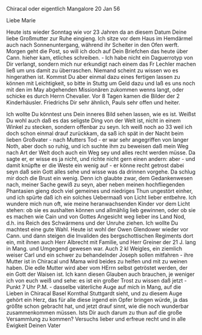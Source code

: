  Chiracal oder eigentlich Mangalore 20 Jan 56

Liebe Marie

Heute ists wieder Sonntag wie vor 23 Jahren da an diesem Datum Deine liebe Großmutter zur Ruhe eingieng. Ich sitze vor dem Haus im Hemdärmel auch nach Sonnenuntergang, während ihr Scheiter in den Ofen werft. Morgen geht die Post, so will ich doch auf Dein Briefchen das heute über Cann. hieher kam, etliches schreiben. - Ich habe nicht ein Daguerrotyp von Dir verlangt, sondern mich nur erkundigt nach einem das Fr Lechler machen ließ um uns damit zu überraschen. Niemand scheint zu wissen wo es hingerathen ist. Kommst Du aber einmal dazu eines fertigen lassen zu können mit Leichtigkeit, so bitte in Stuttg um Geld dazu und laß es uns noch mit den im May abgehenden Missionären zukommen wenns langt, oder schicke es durch Herrn Chevalier. Vor 8 Tagen kamen die Bilder der 2 Kinderhäusler. Friedrichs Dir sehr ähnlich, Pauls sehr offen und heiter.

Ich wollte Du könntest uns Dein inneres Bild sehen lassen, wie es ist. Weißst Du wohl auch daß es das seligste Ding von der Welt ist, nicht in einem Winkel zu stecken, sondern offenbar zu seyn. Ich weiß noch ao 33 weil ich doch schon einmal drauf zurückkam, da saß ich spät in der Nacht beim lieben Großvater - nach Mutters Tod - er war sehr angegriffen von langer Noth, aber doch so ruhig, und ich suchte ihm zu beweisen daß mein Weg nach Art der Welt doch auch ein Weg sey und alles recht werden müsse. Da sagte er, er wisse es ja nicht, und richte nicht gern einen andern: aber - und damit knüpfte er die Weste ein wenig auf - er könne recht getrost dabei seyn daß sein Gott alles sehe und wisse was da drinnen vorgehe. Da schlug mir doch die Brust ein wenig. Denn ich glaubte zwar, dem Gedankenwesen nach, meiner Sache gewiß zu seyn, aber neben meinen hochfliegenden Phantasien gieng doch viel gemeines und niedriges Thun ungestört einher, und ich spürte daß ich ein solches Uebermaaß von Licht lieber entbehre. Ich wundere mich nun oft, wie meine heranwachsenden Kinder vor dem Licht stehen: ob sie es aushalten können und allmählig lieb gewinnen, oder ob sie es machen wie Cain und von Gottes Angesicht weg lieber ins Land Nod, d.h. ins Reich des Schwärmens und der Unruhe ziehen. Ich wollte Du machtest eine gute Wahl. 
Heute ist wohl der Owen Glendower wieder vor Cann. und dann steigen die Invaliden des bergschottischen Regiments dort ein, mit ihnen auch Herr Albrecht mit Familie, und Herr Greiner der 21 J. lang in Mang. und Umgegend gewesen war. Auch 2 kl Weigles, ein ziemlich weiser Carl und ein schwer zu behandelnder Joseph sollen mitfahren - ihre Mutter ist in Chiracal und Mama wird beides zu helfen und mit zu weinen haben. Die edle Mutter wird aber vom HErrn selbst getröstet werden, der ein Gott der Waisen ist. Ich kann diesen Glauben auch brauchen, je weniger ich von euch weiß und sehe: es ist ein großer Trost zu wissen daß jetzt - Punkt 7 Uhr P.M. - dasselbe väterliche Auge auf mich in Mang, auf die Lieben in Chiracal Basel Kornthal Stuttgardt sieht, und zu diesem Auge gehört ein Herz, das für alle diese irgend ein Opfer bringen würde, ja das größte schon gebracht hat, und jetzt drauf sinnt, wie die noch wunderbar zusammenkommen müssen. Ists Dir auch darum zu thun auf die große Versammlung zu kommen? Versuchs lieber und erfreue recht und in alle Ewigkeit
 Deinen Vater

